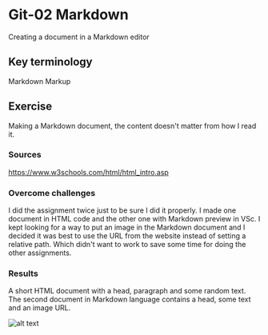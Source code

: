 # Git-02 Markdown
Creating a document in a Markdown editor

## Key terminology
Markdown
Markup

## Exercise
Making a Markdown document, the content doesn't matter from how I read it.

### Sources
https://www.w3schools.com/html/html_intro.asp

### Overcome challenges
I did the assignment twice just to be sure I did it properly. I made one document in HTML code and the other one with Markdown preview in VSc. I kept looking for a way
to put an image in the Markdown document and I decided it was best to use the URL from the website instead of setting a relative path. Which didn't want to work to save
some time for doing the other assignments.

### Results
A short HTML document with a head, paragraph and some random text.
The second document in Markdown language contains a head, some text and an image URL.

![alt text]([https://github.com/Techgrounds-Cloud-9/cloud-9-Ephraim52/blob/main/00_includes/VSc%20code%20and%20markdown%20doc.png](https://github.com/Techgrounds-Cloud-9/cloud-9-Ephraim52/blob/main/00_includes/week%201/assignment%202/VSc%20code%20and%20markdown%20doc.png))

